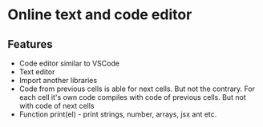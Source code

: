 # Online text and code editor

## Features

- Code editor similar to VSCode
- Text editor
- Import another libraries
- Code from previous cells is able for next cells. But not the contrary. For each cell it's own code compiles with code of previous cells. But not with code of next cells
- Function print(el) - print strings, number, arrays, jsx ant etc.